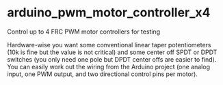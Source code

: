 # arduino_pwm_motor_controller_x4
Control up to 4 FRC PWM motor controllers for testing

Hardware-wise you want some conventional linear taper potentiometers (10k is fine but the value is not critical)
and some center off SPDT or DPDT switches (you only need one pole but DPDT center offs are easier to find).
You can easily work out the wiring from the Arduino project (one analog input, one PWM output, and two directional control pins per motor).
